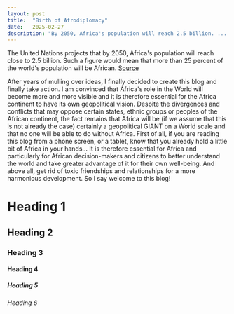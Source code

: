 ```yaml
---
layout: post
title:  "Birth of Afrodiplomacy"
date:   2025-02-27
description: "By 2050, Africa's population will reach 2.5 billion. ... One person out of 4 will be African"
---
```


<p class="intro"><span class="dropcap">T</span>he United Nations projects that by 2050, Africa's population will reach close to 2.5 billion. Such a figure would mean that more than 25 percent of the world's population will be African. <a href="https://www.imf.org/-/media/Files/Publications/Fandd/Article/2023/September/Picture-this-0923.ashx">Source</a> </p>


After years of mulling over ideas, I finally decided to create this blog and finally take action.
I am convinced that Africa's role in the World will become more and more visible and it is therefore essential for the Africa continent to have its own geopolitical vision.
Despite the divergences and conflicts that may oppose certain states, ethnic groups or peoples of the African continent, the fact remains that Africa will be (if we assume that this is not already the case) certainly a geopolitical GIANT on a World scale and that no one will be able to do without Africa.
First of all, if you are reading this blog from a phone screen, or a tablet, know that you already hold a little bit of Africa in your hands... It is therefore essential for Africa and particularly for African decision-makers and citizens to better understand the world and take greater advantage of it for their own well-being.
And above all, get rid of toxic friendships and relationships for a more harmonious development.
So I say welcome to this blog!

# Heading 1

## Heading 2

### Heading 3

#### Heading 4

##### Heading 5

###### Heading 6

